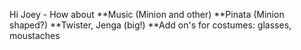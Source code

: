 
Hi Joey -
How about
**Music (Minion and other)
**Pinata (Minion shaped?)
**Twister, Jenga (big!)
**Add on's for costumes: glasses, moustaches
